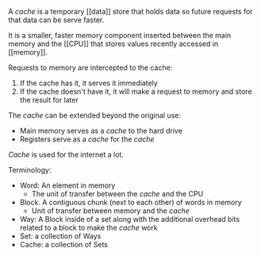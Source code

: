 A *cache* is a temporary [[data]] store that holds data so future requests for that data can be serve faster. 

It is a smaller, faster memory component inserted between the main memory and the [[CPU]] that stores values recently accessed in [[memory]].

Requests to memory are intercepted to the cache:
1. If the cache has it, it serves it immediately
2. If the cache doesn't have it, it will make a request to memory and store the result for later

The *cache* can be extended beyond the original use:
- Main memory serves as a *cache* to the hard drive
- Registers serve as a *cache* for the *cache*

*Cache* is used for the internet a lot.

Terminology:
- Word: An element in memory
	- The unit of transfer between the *cache* and the CPU
- Block. A contiguous chunk (next to each other) of words in memory
	- Unit of transfer between memory and the *cache*
- Way: A Block inside of a set along with the additional overhead bits related to a block to make the *cache* work
- Set: a collection of Ways
- Cache: a collection of Sets
